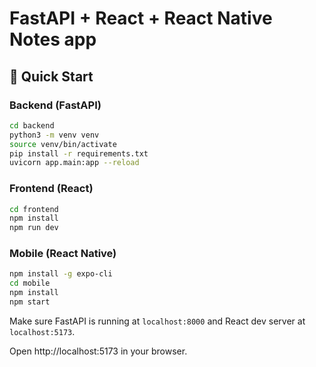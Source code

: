 # FastAPI + React + React Native Notes app

## 🚀 Quick Start

### Backend (FastAPI)
```bash
cd backend
python3 -m venv venv
source venv/bin/activate
pip install -r requirements.txt
uvicorn app.main:app --reload
```

### Frontend (React)
```bash
cd frontend
npm install
npm run dev
```

### Mobile (React Native)
```bash
npm install -g expo-cli
cd mobile
npm install
npm start
```


Make sure FastAPI is running at `localhost:8000` and React dev server at `localhost:5173`.

Open http://localhost:5173 in your browser.
